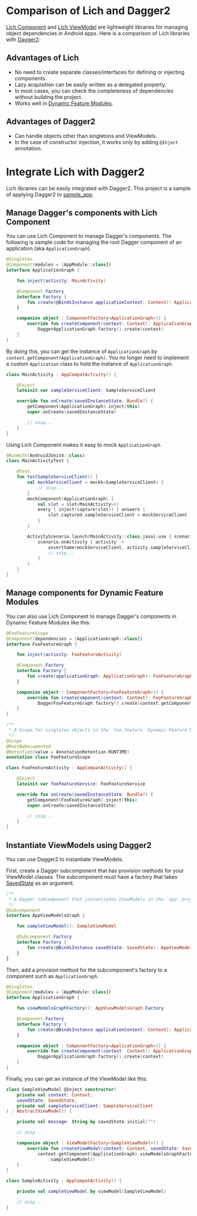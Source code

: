 # Comparison of Lich and Dagger2

[Lich Component](../component) and [Lich ViewModel](../viewmodel) are lightweight libraries for
managing object dependencies in Android apps.
Here is a comparison of Lich libraries with [Dagger2](https://dagger.dev/):

## Advantages of Lich

- No need to create separate classes/interfaces for defining or injecting components.
- Lazy acquisition can be easily written as a delegated property.
- In most cases, you can check the completeness of dependencies without building the project.
- Works well in [Dynamic Feature Modules](https://developer.android.com/studio/projects/dynamic-delivery).

## Advantages of Dagger2

- Can handle objects other than singletons and ViewModels.
- In the case of constructor injection, it works only by adding `@Inject` annotation.

# Integrate Lich with Dagger2

Lich libraries can be easily integrated with Dagger2.
This project is a sample of applying Dagger2 to [sample_app](../sample_app).

## Manage Dagger's components with Lich Component

You can use Lich Component to manage Dagger's components.
The following is sample code for managing the root Dagger component of an application (aka `ApplicationGraph`).

```kotlin
@Singleton
@Component(modules = [AppModule::class])
interface ApplicationGraph {

    fun inject(activity: MainActivity)

    @Component.Factory
    interface Factory {
        fun create(@BindsInstance applicationContext: Context): ApplicationGraph
    }

    companion object : ComponentFactory<ApplicationGraph>() {
        override fun createComponent(context: Context): ApplicationGraph =
            DaggerApplicationGraph.factory().create(context)
    }
}
```

By doing this, you can get the instance of `ApplicationGraph` by `context.getComponent(ApplicationGraph)`.
You no longer need to implement a custom `Application` class to hold the instance of `ApplicationGraph`.

```kotlin
class MainActivity : AppCompatActivity() {

    @Inject
    lateinit var sampleServiceClient: SampleServiceClient

    override fun onCreate(savedInstanceState: Bundle?) {
        getComponent(ApplicationGraph).inject(this)
        super.onCreate(savedInstanceState)

        // snip...
    }
}
```

Using Lich Component makes it easy to mock `ApplicationGraph`.

```kotlin
@RunWith(AndroidJUnit4::class)
class MainActivityTest {

    @Test
    fun testSampleServiceClient() {
        val mockServiceClient = mockk<SampleServiceClient> {
            // snip...
        }
        mockComponent(ApplicationGraph) {
            val slot = slot<MainActivity>()
            every { inject(capture(slot)) } answers {
                slot.captured.sampleServiceClient = mockServiceClient
            }
        }

        ActivityScenario.launch(MainActivity::class.java).use { scenario ->
            scenario.onActivity { activity ->
                assertSame(mockServiceClient, activity.sampleServiceClient)
                // snip...
            }
        }
    }
}
```

## Manage components for Dynamic Feature Modules

You can also use Lich Component to manage Dagger's components in Dynamic Feature Modules like this:

```kotlin
@FooFeatureScope
@Component(dependencies = [ApplicationGraph::class])
interface FooFeatureGraph {

    fun inject(activity: FooFeatureActivity)

    @Component.Factory
    interface Factory {
        fun create(applicationGraph: ApplicationGraph): FooFeatureGraph
    }

    companion object : ComponentFactory<FooFeatureGraph>() {
        override fun createComponent(context: Context): FooFeatureGraph =
            DaggerFooFeatureGraph.factory().create(context.getComponent(ApplicationGraph))
    }
}

/**
 * A Scope for singleton objects in the `foo_feature` Dynamic Feature Module.
 */
@Scope
@MustBeDocumented
@Retention(value = AnnotationRetention.RUNTIME)
annotation class FooFeatureScope
```

```kotlin
class FooFeatureActivity : AppCompatActivity() {

    @Inject
    lateinit var fooFeatureService: FooFeatureService

    override fun onCreate(savedInstanceState: Bundle?) {
        getComponent(FooFeatureGraph).inject(this)
        super.onCreate(savedInstanceState)

        // snip...
    }
}
```

## Instantiate ViewModels using Dagger2

You can use Dagger2 to instantiate ViewModels.

First, create a Dagger subcomponent that has provision methods for your ViewModel classes.
The subcomponent must have a factory that takes
[SavedState](../viewmodel/src/main/java/com/linecorp/lich/viewmodel/SavedState.kt) as an argument.

```kotlin
/**
 * A Dagger subcomponent that instantiates ViewModels in the `app` project.
 */
@Subcomponent
interface AppViewModelsGraph {

    fun sampleViewModel(): SampleViewModel

    @Subcomponent.Factory
    interface Factory {
        fun create(@BindsInstance savedState: SavedState): AppViewModelsGraph
    }
}
```

Then, add a provision method for the subcomponent's factory to a component such as `ApplicationGraph`.

```kotlin
@Singleton
@Component(modules = [AppModule::class])
interface ApplicationGraph {

    fun viewModelsGraphFactory(): AppViewModelsGraph.Factory

    @Component.Factory
    interface Factory {
        fun create(@BindsInstance applicationContext: Context): ApplicationGraph
    }

    companion object : ComponentFactory<ApplicationGraph>() {
        override fun createComponent(context: Context): ApplicationGraph =
            DaggerApplicationGraph.factory().create(context)
    }
}
```

Finally, you can get an instance of the ViewModel like this:

```kotlin
class SampleViewModel @Inject constructor(
    private val context: Context,
    savedState: SavedState,
    private val sampleServiceClient: SampleServiceClient
) : AbstractViewModel() {

    private val message: String by savedState.initial("")

    // snip...

    companion object : ViewModelFactory<SampleViewModel>() {
        override fun createViewModel(context: Context, savedState: SavedState): SampleViewModel =
            context.getComponent(ApplicationGraph).viewModelsGraphFactory().create(savedState)
                .sampleViewModel()
    }
}
```

```kotlin
class SampleActivity : AppCompatActivity() {

    private val sampleViewModel by viewModel(SampleViewModel)

    // snip...
}
```
